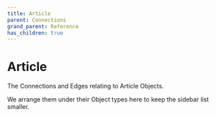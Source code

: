 ```yaml
---
title: Article
parent: Connections
grand_parent: Reference
has_children: true
---
```


# Article

The Connections and Edges relating to Article Objects.

We arrange them under their Object types here to keep the sidebar list smaller.

